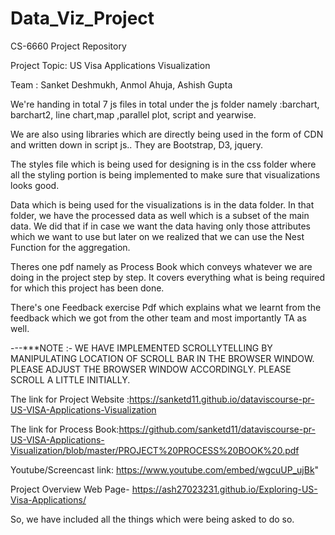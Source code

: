 # Data_Viz_Project
CS-6660 Project Repository 

Project Topic: US Visa Applications Visualization

Team : Sanket Deshmukh, Anmol Ahuja, Ashish Gupta


We're handing in total 7 js files in total under the js folder namely :barchart, barchart2, line chart,map ,parallel plot, script and yearwise.

We are also using libraries which are directly being used in the form of CDN and written down in script js.. They are Bootstrap, D3, jquery.

The styles file which is being used for designing is in the css folder where all the styling portion is being implemented to make sure that visualizations looks good.

Data which is being used for the visualizations is in the data folder. In that folder, we have the processed data as well which is a subset of the main data. We did that if in case we want the data having only those attributes which we want to use but later on we realized that we can use the Nest Function for the aggregation.

Theres one pdf namely as Process Book which conveys whatever we are doing in the project step by step. It covers everything what is being required for which this project has been done.

There's one Feedback exercise Pdf which explains what we learnt from the feedback which we got from the other team and most importantly TA as well.

---***NOTE :- WE HAVE IMPLEMENTED SCROLLYTELLING BY MANIPULATING LOCATION OF SCROLL BAR IN THE BROWSER WINDOW. PLEASE ADJUST THE BROWSER WINDOW ACCORDINGLY. PLEASE SCROLL A LITTLE INITIALLY.


The link for Project Website :https://sanketd11.github.io/dataviscourse-pr-US-VISA-Applications-Visualization

The link for Process Book:https://github.com/sanketd11/dataviscourse-pr-US-VISA-Applications-Visualization/blob/master/PROJECT%20PROCESS%20BOOK%20.pdf

Youtube/Screencast link: https://www.youtube.com/embed/wgcuUP_ujBk"

Project Overview Web Page- https://ash27023231.github.io/Exploring-US-Visa-Applications/

So, we have included all the things which were being asked to do so.
